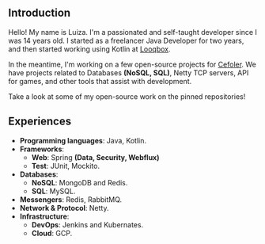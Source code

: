 ## Introduction

Hello! My name is Luiza. I'm a passionated and self-taught developer since I was 14 years old. I started as a freelancer Java Developer for two years, and then started working using Kotlin at [Looqbox](https://www.looqbox.com/).

In the meantime, I'm working on a few open-source projects for [Cefoler](https://github.com/cefoler). We have projects related to Databases **(NoSQL, SQL)**, Netty TCP servers, API for games, and other tools that assist with development.

Take a look at some of my open-source work on the pinned repositories!

## Experiences

- **Programming languages**: Java, Kotlin.
- **Frameworks**:
   - **Web**: Spring **(Data, Security, Webflux)**
   - **Test**: JUnit, Mockito.
- **Databases**:
   - **NoSQL**: MongoDB and Redis.
   - **SQL**: MySQL.
- **Messengers**: Redis, RabbitMQ.
- **Network & Protocol**: Netty.
- **Infrastructure**:
   - **DevOps**: Jenkins and Kubernates.
   - **Cloud**: GCP.
